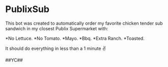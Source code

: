 # PublixSub

This bot was created to automatically order my favorite chicken tender sub sandwich in my closest Publix Supermarket with:

*No Lettuce.
*No Tomato.
*Mayo.
*Bbq.
*Extra Ranch.
*Toasted.

It should do everything in less than a 1 minute ✌️

##YC##

